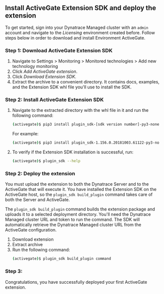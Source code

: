 ## Install ActiveGate Extension SDK and deploy the extension

To get started, sign into your Dynatrace Managed cluster with an `admin` account and navigate to the *Licensing* environment created before. Follow steps below in order to download and install Environment ActiveGate.

### Step 1: Download ActiveGate Extension SDK 
1. Navigate to Settings > Monitoring > Monitored technologies > Add new technology monitoring 
1. Click *Add ActiveGate extension*.
1. Click *Download Extension SDK*.
1. Extract the archive to a convenient directory. It contains docs, examples, and the Extension SDK whl file you'll use to install the SDK.

### Step 2: Install ActiveGate Extension SDK
1. Navigate to the extracted directory with the whl file in it and run the following command:
    ```bash
    (activegate)$ pip3 install plugin_sdk-[sdk version number]-py3-none-any.whl
    ```
    For example:
    ```bash
    (activegate)$ pip3 install plugin_sdk-1.156.0.20181003.61122-py3-none-any.whl
    ```

1. To verify if the Extension SDK installation is successful, run:
    ```bash
    (activegate)$ plugin_sdk --help
    ```

### Step 2: Deploy the extension
You must upload the extension to both the Dynatrace Server and to the ActiveGate that will execute it. You have installed the Extension SDK on the ActiveGate host, so the `plugin_sdk build_plugin` command takes care of both the Server and ActiveGate.

The `plugin_sdk build_plugin` command builds the extension package and uploads it to a selected deployment directory. You'll need the Dynatrace Managed cluster URL and token to run the command. The SDK will automatically retrieve the Dynatrace Managed cluster URL from the ActiveGate configuration.

1. Download extension
1. Extract archive
1. Run the following command:
    ```bash
    (activegate)$ plugin_sdk build_plugin command
    ```
### Step 3: 

Congratulations, you have successfully deployed your first ActiveGate extension.

